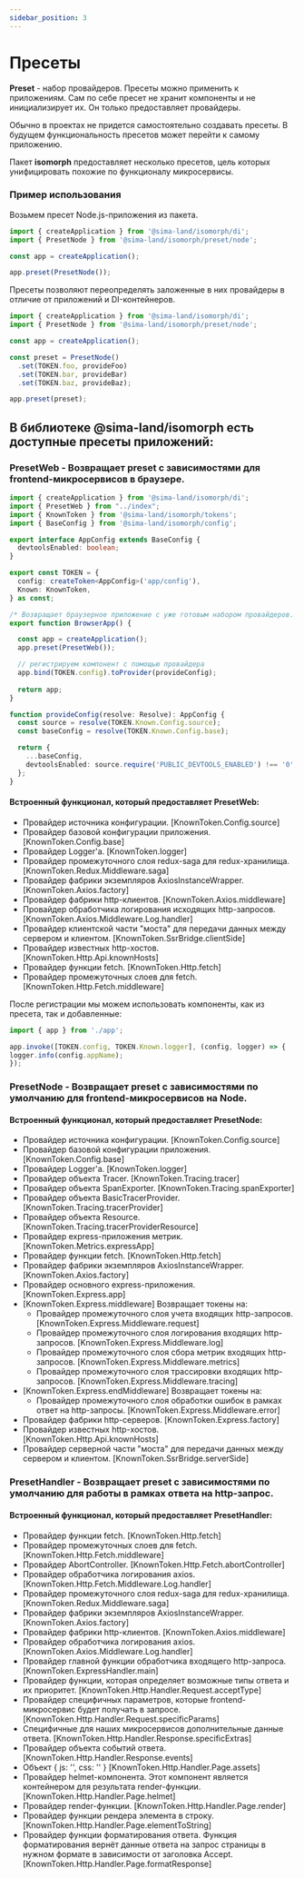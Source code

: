 ```yaml
---
sidebar_position: 3
---
```


# Пресеты

**Preset** - набор провайдеров. Пресеты можно применить к приложениям. Сам по себе пресет не хранит компоненты и не инициализирует их. Он только предоставляет провайдеры.

Обычно в проектах не придется самостоятельно создавать пресеты. В будущем функциональность пресетов может перейти к самому приложению.

Пакет **isomorph** предоставляет несколько пресетов, цель которых унифицировать похожие по функционалу микросервисы.

### Пример использования

Возьмем пресет Node.js-приложения из пакета.

```ts
import { createApplication } from '@sima-land/isomorph/di';
import { PresetNode } from '@sima-land/isomorph/preset/node';

const app = createApplication();

app.preset(PresetNode());
```

Пресеты позволяют переопределять заложенные в них провайдеры в отличие от приложений и DI-контейнеров.

```ts
import { createApplication } from '@sima-land/isomorph/di';
import { PresetNode } from '@sima-land/isomorph/preset/node';

const app = createApplication();

const preset = PresetNode()
  .set(TOKEN.foo, provideFoo)
  .set(TOKEN.bar, provideBar)
  .set(TOKEN.baz, provideBaz);

app.preset(preset);
```
## В библиотеке @sima-land/isomorph есть доступные пресеты приложений:

### PresetWeb - Возвращает preset с зависимостями для frontend-микросервисов в браузере.

```ts title="app.ts"
import { createApplication } from '@sima-land/isomorph/di';
import { PresetWeb } from "../index";
import { KnownToken } from '@sima-land/isomorph/tokens';
import { BaseConfig } from '@sima-land/isomorph/config';

export interface AppConfig extends BaseConfig {
  devtoolsEnabled: boolean;
}

export const TOKEN = {
  config: createToken<AppConfig>('app/config'),
  Known: KnownToken,
} as const;

/* Возвращает браузерное приложение с уже готовым набором провайдеров. */
export function BrowserApp() {

  const app = createApplication();
  app.preset(PresetWeb());

  // регистрируем компонент с помощью провайдера
  app.bind(TOKEN.config).toProvider(provideConfig);
  
  return app;
}

function provideConfig(resolve: Resolve): AppConfig {
  const source = resolve(TOKEN.Known.Config.source);
  const baseConfig = resolve(TOKEN.Known.Config.base);

  return {
    ...baseConfig,
    devtoolsEnabled: source.require('PUBLIC_DEVTOOLS_ENABLED') !== '0',
  };
}
```
#### Встроенный функционал, который предоставляет PresetWeb:
* Провайдер источника конфигурации. [KnownToken.Config.source]
* Провайдер базовой конфигурации приложения. [KnownToken.Config.base]
* Провайдер Logger'а. [KnownToken.logger]
* Провайдер промежуточного слоя redux-saga для redux-хранилища. [KnownToken.Redux.Middleware.saga]
* Провайдер фабрики экземпляров AxiosInstanceWrapper. [KnownToken.Axios.factory]
* Провайдер фабрики http-клиентов. [KnownToken.Axios.middleware]
* Провайдер обработчика логирования исходящих http-запросов. [KnownToken.Axios.Middleware.Log.handler]
* Провайдер клиентской части "моста" для передачи данных между сервером и клиентом. [KnownToken.SsrBridge.clientSide]
* Провайдер известных http-хостов. [KnownToken.Http.Api.knownHosts]
* Провайдер функции fetch. [KnownToken.Http.fetch]
* Провайдер промежуточных слоев для fetch. [KnownToken.Http.Fetch.middleware]

После регистрации мы можем использовать компоненты, как из пресета, так и добавленные:

```ts title="index.ts"
import { app } from './app';

app.invoke([TOKEN.config, TOKEN.Known.logger], (config, logger) => {
logger.info(config.appName);
});
```

### PresetNode - Возвращает preset с зависимостями по умолчанию для frontend-микросервисов на Node.
#### Встроенный функционал, который предоставляет PresetNode:
* Провайдер источника конфигурации. [KnownToken.Config.source]
* Провайдер базовой конфигурации приложения. [KnownToken.Config.base]
* Провайдер Logger'а. [KnownToken.logger]
* Провайдер объекта Tracer. [KnownToken.Tracing.tracer]
* Провайдер объекта SpanExporter. [KnownToken.Tracing.spanExporter]
* Провайдер объекта BasicTracerProvider. [KnownToken.Tracing.tracerProvider]
* Провайдер объекта Resource. [KnownToken.Tracing.tracerProviderResource]
* Провайдер express-приложения метрик. [KnownToken.Metrics.expressApp]
* Провайдер функции fetch. [KnownToken.Http.fetch]
* Провайдер фабрики экземпляров AxiosInstanceWrapper. [KnownToken.Axios.factory]
* Провайдер основного express-приложения. [KnownToken.Express.app]
* [KnownToken.Express.middleware] Возвращает токены на:
  * Провайдер промежуточного слоя учета входящих http-запросов. [KnownToken.Express.Middleware.request]
  * Провайдер промежуточного слоя логирования входящих http-запросов. [KnownToken.Express.Middleware.log]
  * Провайдер промежуточного слоя сбора метрик входящих http-запросов. [KnownToken.Express.Middleware.metrics]
  * Провайдер промежуточного слоя трассировки входящих http-запросов. [KnownToken.Express.Middleware.tracing]
* [KnownToken.Express.endMiddleware] Возвращает токены на:
  * Провайдер промежуточного слоя обработки ошибок в рамках ответ на http-запросы. [KnownToken.Express.Middleware.error]
* Провайдер фабрики http-серверов. [KnownToken.Express.factory]
* Провайдер известных http-хостов. [KnownToken.Http.Api.knownHosts]
* Провайдер серверной части "моста" для передачи данных между сервером и клиентом. [KnownToken.SsrBridge.serverSide]

### PresetHandler - Возвращает preset с зависимостями по умолчанию для работы в рамках ответа на http-запрос.
#### Встроенный функционал, который предоставляет PresetHandler:
* Провайдер функции fetch. [KnownToken.Http.fetch]
* Провайдер промежуточных слоев для fetch. [KnownToken.Http.Fetch.middleware]
* Провайдер AbortController. [KnownToken.Http.Fetch.abortController]
* Провайдер обработчика логирования axios. [KnownToken.Http.Fetch.Middleware.Log.handler]
* Провайдер промежуточного слоя redux-saga для redux-хранилища. [KnownToken.Redux.Middleware.saga]
* Провайдер фабрики экземпляров AxiosInstanceWrapper. [KnownToken.Axios.factory]
* Провайдер фабрики http-клиентов. [KnownToken.Axios.middleware]
* Провайдер обработчика логирования axios. [KnownToken.Axios.Middleware.Log.handler]
* Провайдер главной функции обработчика входящего http-запроса. [KnownToken.ExpressHandler.main]
* Провайдер функции, которая определяет возможные типы ответа и их приоритет. [KnownToken.Http.Handler.Request.acceptType]
* Провайдер специфичных параметров, которые frontend-микросервис будет получать в запросе. [KnownToken.Http.Handler.Request.specificParams]
* Специфичные для наших микросервисов дополнительные данные ответа. [KnownToken.Http.Handler.Response.specificExtras]
* Провайдер объекта событий ответа. [KnownToken.Http.Handler.Response.events]
* Объект { js: '', css: '' } [KnownToken.Http.Handler.Page.assets]
* Провайдер helmet-компонента. Этот компонент является контейнером для результата render-функции. [KnownToken.Http.Handler.Page.helmet]
* Провайдер render-функции. [KnownToken.Http.Handler.Page.render]
* Провайдер функции рендера элемента в строку. [KnownToken.Http.Handler.Page.elementToString]
* Провайдер функции форматирования ответа. Функция форматирования вернёт данные ответа на запрос страницы в нужном формате в зависимости от заголовка Accept. [KnownToken.Http.Handler.Page.formatResponse]
